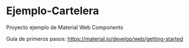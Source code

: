 # Ejemplo-Cartelera
Proyecto ejemplo de Material Web Components

Guía de primeros pasos: https://material.io/develop/web/getting-started
